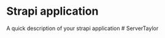 # Strapi application

A quick description of your strapi application
#   S e r v e r T a y l o r  
 